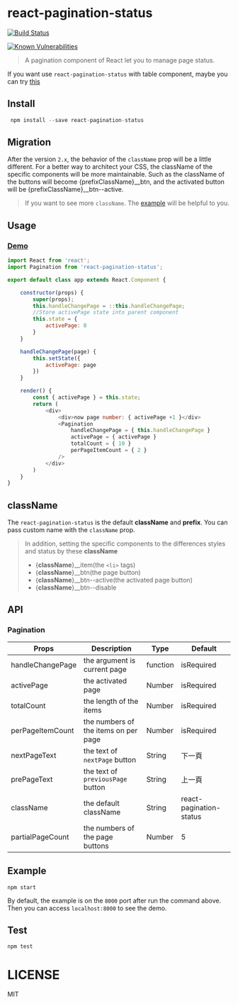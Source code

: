 # react-pagination-status

[![Build Status](https://travis-ci.org/addhome2001/react-pagination-status.svg?branch=master)](https://travis-ci.org/addhome2001/react-pagination-status)

[![Known Vulnerabilities](https://snyk.io/test/github/addhome2001/react-pagination-status/badge.svg)](https://snyk.io/test/github/addhome2001/react-pagination-status)

> A pagination component of React let you to manage page status.

If you want use `react-pagination-status` with table component, maybe you can try [this](https://www.npmjs.com/package/react-pagination-table)

## Install
```js
 npm install --save react-pagination-status
```

## Migration
After the version `2.x`, the behavior of the `className` prop will be a little different. For a better way to architect your CSS, the className of the specific components will be more maintainable. Such as the className of the buttons will become  {prefixClassName}__btn, and the activated button will be {prefixClassName}__btn--active.

> If you want to see more `className`. The [example](https://github.com/addhome2001/react-pagination-status/blob/master/example) will be helpful to you.

## Usage

### [Demo]( https://addhome2001.github.io/react-pagination-status/)

````javascript
import React from 'react';
import Pagination from 'react-pagination-status';

export default class app extends React.Component {

    constructor(props) {
        super(props);
        this.handleChangePage = ::this.handleChangePage;
        //Store activePage state into parent component
        this.state = {
            activePage: 0
        }
    }

    handleChangePage(page) {
        this.setState({
            activePage: page
        })
    }

    render() {
        const { activePage } = this.state;
        return (
            <div>
                <div>now page number: { activePage +1 }</div>
                <Pagination
                    handleChangePage = { this.handleChangePage }
                    activePage = { activePage }
                    totalCount = { 10 }
                    perPageItemCount = { 2 }
                />
            </div>
        )
    }
}
````

## className
The `react-pagination-status` is the default **className** and **prefix**. You can pass custom name with the `className` prop.

> In addition, setting the specific components to the differences styles and status by these **className**
>- {**className**}__item(the `<li>` tags)
>- {**className**}__btn(the page button)
>- {**className**}__btn--active(the activated page button)
>- {**className**}__btn--disable
>

## API

### Pagination

| Props        | Description                        | Type          | Default                  |
|------------------|------------------------------------|---------------|--------------------------|
| handleChangePage   |  the argument is current page          | function      | isRequired                      |
| activePage          | the activated page                       | Number        | isRequired                |
| totalCount            | the length of the items                 | Number        | isRequired                       |
| perPageItemCount  | the numbers of the items on per page           | Number        | isRequired                       |
| nextPageText         | the text of `nextPage` button                     | String        | 下一頁                    |
| prePageText         | the text of `previousPage` button                     | String        | 上一頁                    |
| className         | the default className                    | String        | react-pagination-status                   |
| partialPageCount         | the numbers of the page buttons                     | Number        | 5                  |




## Example
```
npm start
```

By default, the example is on the `8000` port after run the command above. Then you can access `localhost:8000` to see the demo.

## Test
```
npm test
```

LICENSE
=======

MIT
